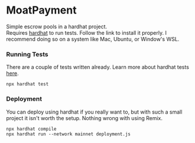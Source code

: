 # MoatPayment

Simple escrow pools in a hardhat project.  
Requires [hardhat](https://hardhat.org/getting-started/#installation) to run tests. 
Follow the link to install it properly. I recommend doing so on a system like Mac, Ubuntu, or Window's WSL.  

### Running Tests
There are a couple of tests written already. Learn more about hardhat tests [here](https://hardhat.org/guides/waffle-testing.html).  
```
npx hardhat test
```

### Deployment
You can deploy using hardhat if you really want to, but with such a small project it isn't worth the setup. 
Nothing wrong with using Remix.  
```
npx hardhat compile
npx hardhat run --network mainnet deployment.js
```
